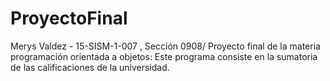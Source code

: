 # ProyectoFinal
Merys Valdez - 15-SISM-1-007 , Sección 0908/  Proyecto final de la materia programación orientada a objetos: Este programa consiste en la sumatoria de las calificaciones de la universidad.
